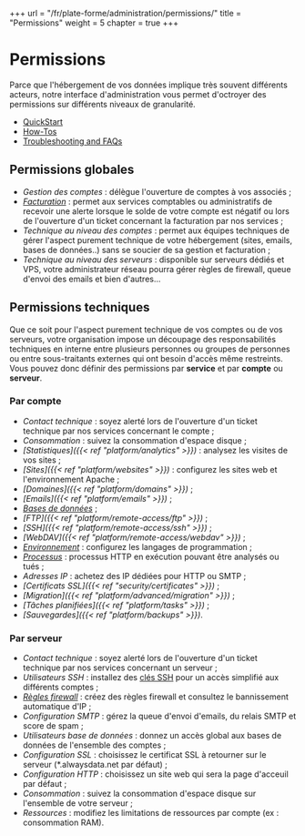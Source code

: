 +++
url = "/fr/plate-forme/administration/permissions/"
title = "Permissions"
weight = 5
chapter = true
+++

# Permissions

Parce que l'hébergement de vos données implique très souvent différents acteurs, notre interface d'administration vous permet d'octroyer des permissions sur différents niveaux de granularité.

- [QuickStart]()
- [How-Tos]()
- [Troubleshooting and FAQs]()

## Permissions globales

- _Gestion des comptes_ : délègue l'ouverture de comptes à vos associés  ;
- _[Facturation]()_ : permet aux services comptables ou administratifs de recevoir une alerte lorsque le solde de votre compte est négatif ou lors de l'ouverture d'un ticket concernant la facturation par nos services ;
- _Technique au niveau des comptes_ : permet aux équipes techniques de gérer l'aspect purement technique de votre hébergement (sites, emails, bases de données..) sans se soucier de sa gestion et facturation ;
- _Technique au niveau des serveurs_ : disponible sur serveurs dédiés et VPS, votre administrateur réseau pourra gérer règles de firewall, queue d'envoi des emails et bien d'autres...

## Permissions techniques

<div style="text-align: left">
Que ce soit pour l'aspect purement technique de vos comptes ou de vos serveurs, votre organisation impose un découpage des responsabilités techniques en interne entre plusieurs personnes ou groupes de personnes ou entre sous-traitants externes qui ont besoin d'accès même restreints. Vous pouvez donc définir des permissions par <b>service</b> et par <b>compte</b> ou <b>serveur</b>.
</div>

### Par compte

- _Contact technique_ : soyez alerté lors de l'ouverture d'un ticket technique par nos services concernant le compte ;
- _Consommation_ : suivez la consommation d'espace disque ;
- _[Statistiques]({{< ref "platform/analytics" >}})_ : analysez les visites de vos sites ;
- _[Sites]({{< ref "platform/websites" >}})_ : configurez les sites web et l'environnement Apache ;
- _[Domaines]({{< ref "platform/domains" >}})_ ;
- _[Emails]({{< ref "platform/emails" >}})_ ;
- _[Bases de données]()_ ;
- _[FTP]({{< ref "platform/remote-access/ftp" >}})_ ;
- _[SSH]({{< ref "platform/remote-access/ssh" >}})_ ;
- _[WebDAV]({{< ref "platform/remote-access/webdav" >}})_ ;
- _[Environnement]()_ : configurez les langages de programmation ;
- _[Processus]()_ : processus HTTP en exécution pouvant être analysés ou tués ;
- _Adresses IP_ : achetez des IP dédiées pour HTTP ou SMTP ;
- _[Certificats SSL]({{< ref "security/certificates" >}})_ ;
- _[Migration]({{< ref "platform/advanced/migration" >}})_ ;
- _[Tâches planifiées]({{< ref "platform/tasks" >}})_ ;
- _[Sauvegardes]({{< ref "platform/backups" >}})_.

### Par serveur

- _Contact technique_ : soyez alerté lors de l'ouverture d'un ticket technique par nos services concernant un serveur ;
- _Utilisateurs SSH_ : installez des [clés SSH]() pour un accès simplifié aux différents comptes ;
- _[Règles firewall]()_ : créez des règles firewall et consultez le bannissement automatique d'IP ;
- _Configuration SMTP_ : gérez la queue d'envoi d'emails, du relais SMTP et score de spam ;
- _Utilisateurs base de données_ : donnez un accès global aux bases de données de l'ensemble des comptes ;
- _Configuration SSL_ : choisissez le certificat SSL à retourner sur le serveur (*.alwaysdata.net par défaut) ;
- _Configuration HTTP_ : choisissez un site web qui sera la page d'acceuil par défaut ;
- _Consommation_ : suivez la consommation d'espace disque sur l'ensemble de votre serveur ;
- _Ressources_ : modifiez les limitations de ressources par compte (ex : consommation RAM).
